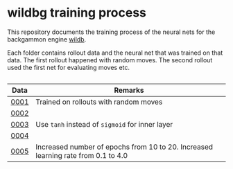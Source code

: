 # wildbg training process

This repository documents the training process of the neural nets for the backgammon engine [wildb](https://github.com/carsten-wenderdel/wildbg).

Each folder contains rollout data and the neural net that was trained on that data.
The first rollout happened with random moves. The second rollout used the first net for evaluating moves etc.

## 

| Data | Remarks |
| -------- | ------- |
| [0001](data/0001/) | Trained on rollouts with random moves |
| [0002](data/0002/) | |
| [0003](data/0003/) | Use `tanh` instead of `sigmoid` for inner layer |
| [0004](data/0004/) | |
| [0005](data/0005/) | Increased number of epochs from 10 to 20. Increased learning rate from 0.1 to 4.0 |
